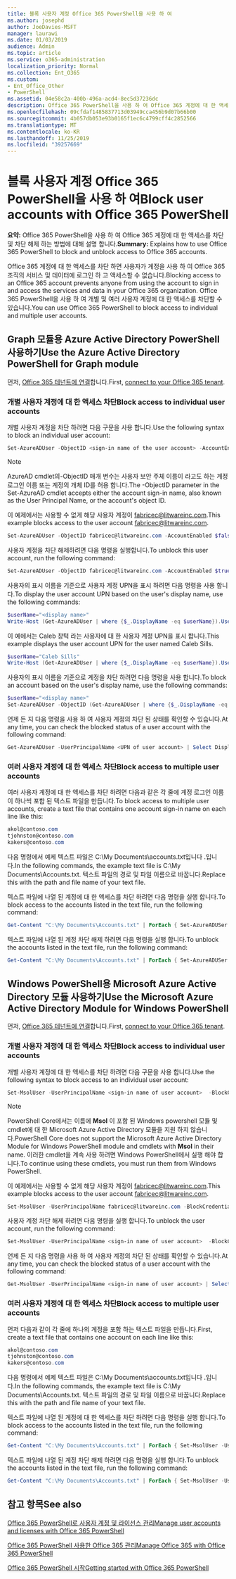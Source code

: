 ```yaml
---
title: 블록 사용자 계정 Office 365 PowerShell을 사용 하 여
ms.author: josephd
author: JoeDavies-MSFT
manager: laurawi
ms.date: 01/03/2019
audience: Admin
ms.topic: article
ms.service: o365-administration
localization_priority: Normal
ms.collection: Ent_O365
ms.custom:
- Ent_Office_Other
- PowerShell
ms.assetid: 04e58c2a-400b-496a-acd4-8ec5d37236dc
description: Office 365 PowerShell을 사용 하 여 Office 365 계정에 대 한 액세스를 차단 및 차단 해제 하는 방법에 대해 설명 합니다.
ms.openlocfilehash: 09cfdaf1485837713d03949cca456b9d07b66b00
ms.sourcegitcommit: 4b057db053e93b0165f1ec6c4799cff4c2852566
ms.translationtype: MT
ms.contentlocale: ko-KR
ms.lasthandoff: 11/25/2019
ms.locfileid: "39257669"
---
```

# <a name="block-user-accounts-with-office-365-powershell"></a><span data-ttu-id="44e5d-103">블록 사용자 계정 Office 365 PowerShell을 사용 하 여</span><span class="sxs-lookup"><span data-stu-id="44e5d-103">Block user accounts with Office 365 PowerShell</span></span>

<span data-ttu-id="44e5d-104">**요약:**  Office 365 PowerShell을 사용 하 여 Office 365 계정에 대 한 액세스를 차단 및 차단 해제 하는 방법에 대해 설명 합니다.</span><span class="sxs-lookup"><span data-stu-id="44e5d-104">**Summary:**  Explains how to use Office 365 PowerShell to block and unblock access to Office 365 accounts.</span></span>
  
<span data-ttu-id="44e5d-105">Office 365 계정에 대 한 액세스를 차단 하면 사용자가 계정을 사용 하 여 Office 365 조직의 서비스 및 데이터에 로그인 하 고 액세스할 수 없습니다.</span><span class="sxs-lookup"><span data-stu-id="44e5d-105">Blocking access to an Office 365 account prevents anyone from using the account to sign in and access the services and data in your Office 365 organization.</span></span> <span data-ttu-id="44e5d-106">Office 365 PowerShell을 사용 하 여 개별 및 여러 사용자 계정에 대 한 액세스를 차단할 수 있습니다.</span><span class="sxs-lookup"><span data-stu-id="44e5d-106">You can use Office 365 PowerShell to block access to individual and multiple user accounts.</span></span>

## <a name="use-the-azure-active-directory-powershell-for-graph-module"></a><span data-ttu-id="44e5d-107">Graph 모듈용 Azure Active Directory PowerShell 사용하기</span><span class="sxs-lookup"><span data-stu-id="44e5d-107">Use the Azure Active Directory PowerShell for Graph module</span></span>

<span data-ttu-id="44e5d-108">먼저, [Office 365 테넌트에 연결](connect-to-office-365-powershell.md#connect-with-the-azure-active-directory-powershell-for-graph-module)합니다.</span><span class="sxs-lookup"><span data-stu-id="44e5d-108">First, [connect to your Office 365 tenant](connect-to-office-365-powershell.md#connect-with-the-azure-active-directory-powershell-for-graph-module).</span></span>
 
### <a name="block-access-to-individual-user-accounts"></a><span data-ttu-id="44e5d-109">개별 사용자 계정에 대 한 액세스 차단</span><span class="sxs-lookup"><span data-stu-id="44e5d-109">Block access to individual user accounts</span></span>

<span data-ttu-id="44e5d-110">개별 사용자 계정을 차단 하려면 다음 구문을 사용 합니다.</span><span class="sxs-lookup"><span data-stu-id="44e5d-110">Use the following syntax to block an individual user account:</span></span>
  
```powershell
Set-AzureADUser -ObjectID <sign-in name of the user account> -AccountEnabled $false
```

> [!NOTE]
> <span data-ttu-id="44e5d-111">AzureAD cmdlet의-ObjectID 매개 변수는 사용자 보안 주체 이름이 라고도 하는 계정 로그인 이름 또는 계정의 개체 ID를 허용 합니다.</span><span class="sxs-lookup"><span data-stu-id="44e5d-111">The -ObjectID parameter in the Set-AzureAD cmdlet accepts either the account sign-in name, also known as the User Principal Name, or the account's object ID.</span></span> 
  
<span data-ttu-id="44e5d-112">이 예제에서는 사용할 수 없게 해당 사용자 계정이 fabricec@litwareinc.com.</span><span class="sxs-lookup"><span data-stu-id="44e5d-112">This example blocks access to the user account fabricec@litwareinc.com.</span></span>
  
```powershell
Set-AzureADUser -ObjectID fabricec@litwareinc.com -AccountEnabled $false
```

<span data-ttu-id="44e5d-113">사용자 계정을 차단 해제하려면 다음 명령을 실행합니다.</span><span class="sxs-lookup"><span data-stu-id="44e5d-113">To unblock this user account, run the following command:</span></span>
  
```powershell
Set-AzureADUser -ObjectID fabricec@litwareinc.com -AccountEnabled $true
```

<span data-ttu-id="44e5d-114">사용자의 표시 이름을 기준으로 사용자 계정 UPN을 표시 하려면 다음 명령을 사용 합니다.</span><span class="sxs-lookup"><span data-stu-id="44e5d-114">To display the user account UPN based on the user's display name, use the following commands:</span></span>
  
```powershell
$userName="<display name>"
Write-Host (Get-AzureADUser | where {$_.DisplayName -eq $userName}).UserPrincipalName

```

<span data-ttu-id="44e5d-115">이 예에서는 Caleb 창턱 라는 사용자에 대 한 사용자 계정 UPN을 표시 합니다.</span><span class="sxs-lookup"><span data-stu-id="44e5d-115">This example displays the user account UPN for the user named Caleb Sills.</span></span>
  
```powershell
$userName="Caleb Sills"
Write-Host (Get-AzureADUser | where {$_.DisplayName -eq $userName}).UserPrincipalName
```

<span data-ttu-id="44e5d-116">사용자의 표시 이름을 기준으로 계정을 차단 하려면 다음 명령을 사용 합니다.</span><span class="sxs-lookup"><span data-stu-id="44e5d-116">To block an account based on the user's display name, use the following commands:</span></span>
  
```powershell
$userName="<display name>"
Set-AzureADUser -ObjectID (Get-AzureADUser | where {$_.DisplayName -eq $userName}).UserPrincipalName -AccountEnabled $false

```

<span data-ttu-id="44e5d-117">언제 든 지 다음 명령을 사용 하 여 사용자 계정의 차단 된 상태를 확인할 수 있습니다.</span><span class="sxs-lookup"><span data-stu-id="44e5d-117">At any time, you can check the blocked status of a user account with the following command:</span></span>
  
```powershell
Get-AzureADUser -UserPrincipalName <UPN of user account> | Select DisplayName,AccountEnabled
```

### <a name="block-access-to-multiple-user-accounts"></a><span data-ttu-id="44e5d-118">여러 사용자 계정에 대 한 액세스 차단</span><span class="sxs-lookup"><span data-stu-id="44e5d-118">Block access to multiple user accounts</span></span>

<span data-ttu-id="44e5d-119">여러 사용자 계정에 대 한 액세스를 차단 하려면 다음과 같은 각 줄에 계정 로그인 이름이 하나씩 포함 된 텍스트 파일을 만듭니다.</span><span class="sxs-lookup"><span data-stu-id="44e5d-119">To block access to multiple user accounts, create a text file that contains one account sign-in name on each line like this:</span></span>
    
  ```powershell
akol@contoso.com
tjohnston@contoso.com
kakers@contoso.com
  ```

<span data-ttu-id="44e5d-120">다음 명령에서 예제 텍스트 파일은 C:\My Documents\accounts.txt입니다 .입니다.</span><span class="sxs-lookup"><span data-stu-id="44e5d-120">In the following commands, the example text file is C:\My Documents\Accounts.txt.</span></span> <span data-ttu-id="44e5d-121">텍스트 파일의 경로 및 파일 이름으로 바꿉니다.</span><span class="sxs-lookup"><span data-stu-id="44e5d-121">Replace this with the path and file name of your text file.</span></span>
  
<span data-ttu-id="44e5d-122">텍스트 파일에 나열 된 계정에 대 한 액세스를 차단 하려면 다음 명령을 실행 합니다.</span><span class="sxs-lookup"><span data-stu-id="44e5d-122">To block access to the accounts listed in the text file, run the following command:</span></span>
    
```powershell
Get-Content "C:\My Documents\Accounts.txt" | ForEach { Set-AzureADUSer -ObjectID $_ -AccountEnabled $false }
```

<span data-ttu-id="44e5d-123">텍스트 파일에 나열 된 계정 차단 해제 하려면 다음 명령을 실행 합니다.</span><span class="sxs-lookup"><span data-stu-id="44e5d-123">To unblock the accounts listed in the text file, run the following command:</span></span>
    
```powershell
Get-Content "C:\My Documents\Accounts.txt" | ForEach { Set-AzureADUSer -ObjectID $_ -AccountEnabled $true }
```

## <a name="use-the-microsoft-azure-active-directory-module-for-windows-powershell"></a><span data-ttu-id="44e5d-124">Windows PowerShell용 Microsoft Azure Active Directory 모듈 사용하기</span><span class="sxs-lookup"><span data-stu-id="44e5d-124">Use the Microsoft Azure Active Directory Module for Windows PowerShell</span></span>

<span data-ttu-id="44e5d-125">먼저, [Office 365 테넌트에 연결](connect-to-office-365-powershell.md#connect-with-the-microsoft-azure-active-directory-module-for-windows-powershell)합니다.</span><span class="sxs-lookup"><span data-stu-id="44e5d-125">First, [connect to your Office 365 tenant](connect-to-office-365-powershell.md#connect-with-the-microsoft-azure-active-directory-module-for-windows-powershell).</span></span>

    
### <a name="block-access-to-individual-user-accounts"></a><span data-ttu-id="44e5d-126">개별 사용자 계정에 대 한 액세스 차단</span><span class="sxs-lookup"><span data-stu-id="44e5d-126">Block access to individual user accounts</span></span>

<span data-ttu-id="44e5d-127">개별 사용자 계정에 대 한 액세스를 차단 하려면 다음 구문을 사용 합니다.</span><span class="sxs-lookup"><span data-stu-id="44e5d-127">Use the following syntax to block access to an individual user account:</span></span>
  
```powershell
Set-MsolUser -UserPrincipalName <sign-in name of user account>  -BlockCredential $true
```

>[!Note]
><span data-ttu-id="44e5d-128">PowerShell Core에서는 이름에 **Msol** 이 포함 된 Windows powershell 모듈 및 cmdlet에 대 한 Microsoft Azure Active Directory 모듈을 지원 하지 않습니다.</span><span class="sxs-lookup"><span data-stu-id="44e5d-128">PowerShell Core does not support the Microsoft Azure Active Directory Module for Windows PowerShell module and cmdlets with **Msol** in their name.</span></span> <span data-ttu-id="44e5d-129">이러한 cmdlet을 계속 사용 하려면 Windows PowerShell에서 실행 해야 합니다.</span><span class="sxs-lookup"><span data-stu-id="44e5d-129">To continue using these cmdlets, you must run them from Windows PowerShell.</span></span>
>

<span data-ttu-id="44e5d-130">이 예제에서는 사용할 수 없게 해당 사용자 계정이 fabricec@litwareinc.com.</span><span class="sxs-lookup"><span data-stu-id="44e5d-130">This example blocks access to the user account fabricec@litwareinc.com.</span></span>
  
```powershell
Set-MsolUser -UserPrincipalName fabricec@litwareinc.com -BlockCredential $true
```

<span data-ttu-id="44e5d-131">사용자 계정 차단 해제 하려면 다음 명령을 실행 합니다.</span><span class="sxs-lookup"><span data-stu-id="44e5d-131">To unblock the user account, run the following command:</span></span>
  
```powershell
Set-MsolUser -UserPrincipalName <sign-in name of user account>  -BlockCredential $false
```

<span data-ttu-id="44e5d-132">언제 든 지 다음 명령을 사용 하 여 사용자 계정의 차단 된 상태를 확인할 수 있습니다.</span><span class="sxs-lookup"><span data-stu-id="44e5d-132">At any time, you can check the blocked status of a user account with the following command:</span></span>
  
```powershell
Get-MsolUser -UserPrincipalName <sign-in name of user account> | Select DisplayName,BlockCredential
```

### <a name="block-access-to-multiple-user-accounts"></a><span data-ttu-id="44e5d-133">여러 사용자 계정에 대 한 액세스 차단</span><span class="sxs-lookup"><span data-stu-id="44e5d-133">Block access to multiple user accounts</span></span>

<span data-ttu-id="44e5d-134">먼저 다음과 같이 각 줄에 하나의 계정을 포함 하는 텍스트 파일을 만듭니다.</span><span class="sxs-lookup"><span data-stu-id="44e5d-134">First, create a text file that contains one account on each line like this:</span></span>
    
  ```powershell
akol@contoso.com
tjohnston@contoso.com
kakers@contoso.com
  ```
<span data-ttu-id="44e5d-135">다음 명령에서 예제 텍스트 파일은 C:\My Documents\accounts.txt입니다 .입니다.</span><span class="sxs-lookup"><span data-stu-id="44e5d-135">In the following commands, the example text file is C:\My Documents\Accounts.txt.</span></span> <span data-ttu-id="44e5d-136">텍스트 파일의 경로 및 파일 이름으로 바꿉니다.</span><span class="sxs-lookup"><span data-stu-id="44e5d-136">Replace this with the path and file name of your text file.</span></span>
    
<span data-ttu-id="44e5d-137">텍스트 파일에 나열 된 계정에 대 한 액세스를 차단 하려면 다음 명령을 실행 합니다.</span><span class="sxs-lookup"><span data-stu-id="44e5d-137">To block access to the accounts listed in the text file, run the following command:</span></span>
    
  ```powershell
  Get-Content "C:\My Documents\Accounts.txt" | ForEach { Set-MsolUser -UserPrincipalName $_ -BlockCredential $true }
  ```
<span data-ttu-id="44e5d-138">텍스트 파일에 나열 된 계정 차단 해제 하려면 다음 명령을 실행 합니다.</span><span class="sxs-lookup"><span data-stu-id="44e5d-138">To unblock the accounts listed in the text file, run the following command:</span></span>
    
  ```powershell
  Get-Content "C:\My Documents\Accounts.txt" | ForEach { Set-MsolUser -UserPrincipalName $_ -BlockCredential $false }
  ```

## <a name="see-also"></a><span data-ttu-id="44e5d-139">참고 항목</span><span class="sxs-lookup"><span data-stu-id="44e5d-139">See also</span></span>

[<span data-ttu-id="44e5d-140">Office 365 PowerShell로 사용자 계정 및 라이선스 관리</span><span class="sxs-lookup"><span data-stu-id="44e5d-140">Manage user accounts and licenses with Office 365 PowerShell</span></span>](manage-user-accounts-and-licenses-with-office-365-powershell.md)
  
[<span data-ttu-id="44e5d-141">Office 365 PowerShell 사용한 Office 365 관리</span><span class="sxs-lookup"><span data-stu-id="44e5d-141">Manage Office 365 with Office 365 PowerShell</span></span>](manage-office-365-with-office-365-powershell.md)
  
[<span data-ttu-id="44e5d-142">Office 365 PowerShell 시작</span><span class="sxs-lookup"><span data-stu-id="44e5d-142">Getting started with Office 365 PowerShell</span></span>](getting-started-with-office-365-powershell.md)
